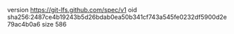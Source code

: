 version https://git-lfs.github.com/spec/v1
oid sha256:2487ce4b19243b5d26bdab0ea50b341cf743a545fe0232df5900d2e79ac4b0a6
size 586
